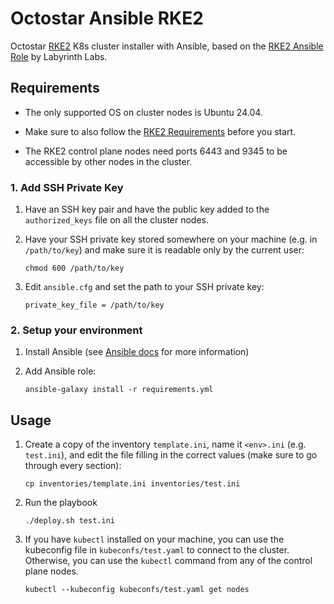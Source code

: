 # Octostar Ansible RKE2

Octostar [RKE2](https://docs.rke2.io/) K8s cluster installer with Ansible, based on the [RKE2 Ansible Role](https://github.com/lablabs/ansible-role-rke2) by Labyrinth Labs.

## Requirements

* The only supported OS on cluster nodes is Ubuntu 24.04.

* Make sure to also follow the [RKE2 Requirements](https://docs.rke2.io/install/requirements) before you start.

* The RKE2 control plane nodes need ports 6443 and 9345 to be accessible by other nodes in the cluster.

### 1. Add SSH Private Key

1. Have an SSH key pair and have the public key added to the `authorized_keys` file on all the cluster nodes.

2. Have your SSH private key stored somewhere on your machine (e.g. in `/path/to/key`) and make sure it is readable only by the current user:

    ```
    chmod 600 /path/to/key
    ```

3. Edit `ansible.cfg` and set the path to your SSH private key:

    ```
    private_key_file = /path/to/key
    ```

### 2. Setup your environment

1. Install Ansible (see [Ansible docs](https://docs.ansible.com/ansible/latest/installation_guide/intro_installation.html) for more information)

2. Add Ansible role:

    ```
    ansible-galaxy install -r requirements.yml
    ```

## Usage

1. Create a copy of the inventory `template.ini`, name it `<env>.ini` (e.g. `test.ini`), and edit the file filling in the correct values (make sure to go through every section):

    ```
    cp inventories/template.ini inventories/test.ini
    ```

2. Run the playbook

    ```
    ./deploy.sh test.ini
    ```

3. If you have `kubectl` installed on your machine, you can use the kubeconfig file in `kubeconfs/test.yaml` to connect to the cluster. Otherwise, you can use the `kubectl` command from any of the control plane nodes.

    ```
    kubectl --kubeconfig kubeconfs/test.yaml get nodes
    ```